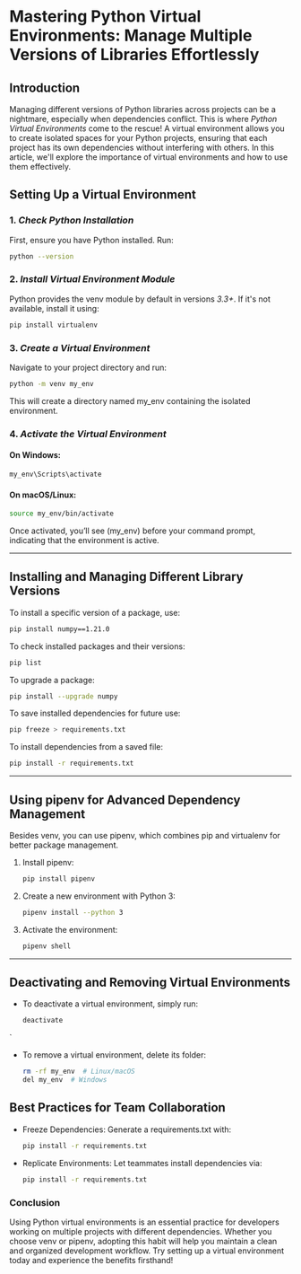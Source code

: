 

# Mastering Python Virtual Environments: Manage Multiple Versions of Libraries Effortlessly

## Introduction

Managing different versions of Python libraries across projects can be a nightmare, especially when dependencies conflict. This is where *Python Virtual Environments* come to the rescue! A virtual environment allows you to create isolated spaces for your Python projects, ensuring that each project has its own dependencies without interfering with others. In this article, we'll explore the importance of virtual environments and how to use them effectively.


## Setting Up a Virtual Environment

### 1. *Check Python Installation*

First, ensure you have Python installed. Run:

```bash
python --version
```


### 2. *Install Virtual Environment Module*

Python provides the venv module by default in versions *3.3+*. If it's not available, install it using:

```bash
pip install virtualenv
```


### 3. *Create a Virtual Environment*

Navigate to your project directory and run:

```bash
python -m venv my_env
```


This will create a directory named my_env containing the isolated environment.

### 4. *Activate the Virtual Environment*

#### On Windows:

```bash
my_env\Scripts\activate
```

#### On macOS/Linux:

```bash
source my_env/bin/activate
```


Once activated, you’ll see (my_env) before your command prompt, indicating that the environment is active.

---

## Installing and Managing Different Library Versions

To install a specific version of a package, use:

```bash
pip install numpy==1.21.0
```

To check installed packages and their versions:

```bash
pip list
```

To upgrade a package:

```bash
pip install --upgrade numpy
```

To save installed dependencies for future use:

```bash
pip freeze > requirements.txt
```

To install dependencies from a saved file:

```bash
pip install -r requirements.txt
```

---

## Using pipenv for Advanced Dependency Management

Besides venv, you can use pipenv, which combines pip and virtualenv for better package management.

1. Install pipenv:
   ```bash
   pip install pipenv
   ```
   
2. Create a new environment with Python 3:
   ```bash
   pipenv install --python 3
   ```
   
3. Activate the environment:
   ```bash
   pipenv shell
   ```

---

## Deactivating and Removing Virtual Environments

- To deactivate a virtual environment, simply run:
  ```bash
  deactivate
  ```
`
- To remove a virtual environment, delete its folder:
  ```bash
  rm -rf my_env  # Linux/macOS
  del my_env  # Windows
  ```


## Best Practices for Team Collaboration

- Freeze Dependencies: Generate a requirements.txt with:
  ```bash
  pip install -r requirements.txt
  ```
- Replicate Environments: Let teammates install dependencies via:
  ```bash
  pip install -r requirements.txt
  ```

  
### Conclusion

Using Python virtual environments is an essential practice for developers working on multiple projects with different dependencies. Whether you choose venv or pipenv, adopting this habit will help you maintain a clean and organized development workflow. Try setting up a virtual environment today and experience the benefits firsthand!




